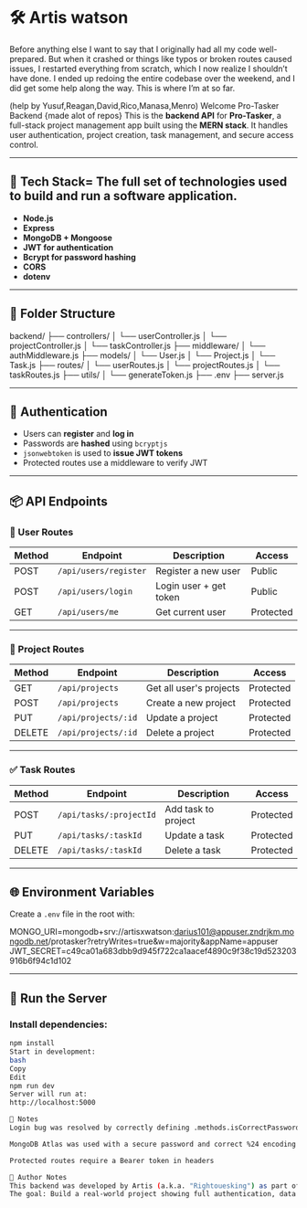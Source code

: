 
# 🛠️ Artis watson 
Before anything else  I want to say that I originally had all my code well-prepared. But when it crashed or things like typos or broken routes caused issues, I restarted everything from scratch, which I now realize I shouldn’t have done. I ended up redoing the entire codebase over the weekend, and I did get some help along the way. This is where I’m at so far.

(help by Yusuf,Reagan,David,Rico,Manasa,Menro)
Welcome Pro-Tasker Backend 
{made alot of repos}
This is the **backend API** for **Pro-Tasker**, a full-stack project management app built using the **MERN stack**. It handles user authentication, project creation, task management, and secure access control. 

---

## 📁 Tech Stack= The full set of technologies used to build and run a software application.

- **Node.js**
- **Express**
- **MongoDB + Mongoose**
- **JWT for authentication**
- **Bcrypt for password hashing**
- **CORS**
- **dotenv**

---

## 📂 Folder Structure

backend/
├── controllers/
│ └── userController.js
│ └── projectController.js
│ └── taskController.js
├── middleware/
│ └── authMiddleware.js
├── models/
│ └── User.js
│ └── Project.js
│ └── Task.js
├── routes/
│ └── userRoutes.js
│ └── projectRoutes.js
│ └── taskRoutes.js
├── utils/
│ └── generateToken.js
├── .env
├── server.js


---

## 🔐 Authentication

- Users can **register** and **log in**
- Passwords are **hashed** using `bcryptjs`
- `jsonwebtoken` is used to **issue JWT tokens**
- Protected routes use a middleware to verify JWT

---

## 📦 API Endpoints

### 👤 User Routes

| Method | Endpoint             | Description            | Access     |
|--------|----------------------|------------------------|------------|
| POST   | `/api/users/register` | Register a new user    | Public     |
| POST   | `/api/users/login`    | Login user + get token | Public     |
| GET    | `/api/users/me`       | Get current user       | Protected  |

---

### 📁 Project Routes

| Method | Endpoint              | Description             | Access    |
|--------|-----------------------|-------------------------|-----------|
| GET    | `/api/projects`       | Get all user's projects | Protected |
| POST   | `/api/projects`       | Create a new project    | Protected |
| PUT    | `/api/projects/:id`   | Update a project        | Protected |
| DELETE | `/api/projects/:id`   | Delete a project        | Protected |

---

### ✅ Task Routes

| Method | Endpoint                  | Description         | Access    |
|--------|---------------------------|---------------------|-----------|
| POST   | `/api/tasks/:projectId`   | Add task to project | Protected |
| PUT    | `/api/tasks/:taskId`      | Update a task       | Protected |
| DELETE | `/api/tasks/:taskId`      | Delete a task       | Protected |

---

## 🌐 Environment Variables

Create a `.env` file in the root with:

MONGO_URI=mongodb+srv://artisxwatson:darius101@appuser.zndrjkm.mongodb.net/protasker?retryWrites=true&w=majority&appName=appuser
JWT_SECRET=c49ca01a683dbb9d945f722ca1aacef4890c9f38c19d523203916b6f94c1d102


---

## 🚀 Run the Server

### Install dependencies:
```bash
npm install
Start in development:
bash
Copy
Edit
npm run dev
Server will run at:
http://localhost:5000

🔧 Notes
Login bug was resolved by correctly defining .methods.isCorrectPassword inside the User.js model

MongoDB Atlas was used with a secure password and correct %24 encoding

Protected routes require a Bearer token in headers

🧠 Author Notes
This backend was developed by Artis (a.k.a. "Rightouesking") as part of a capstone for a full-stack MERN bootcamp.
The goal: Build a real-world project showing full authentication, data modeling, and secure routing.
